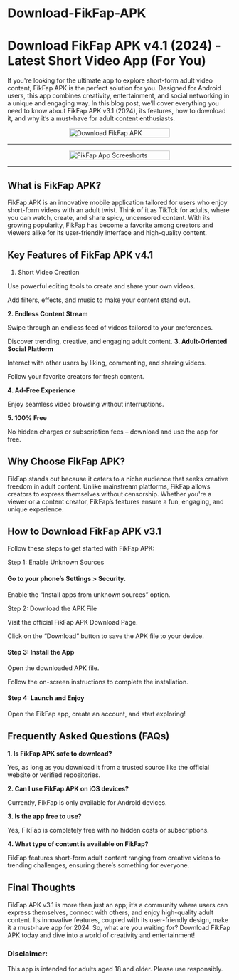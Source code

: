 # Download-FikFap-APK

# Download FikFap APK v4.1 (2024) - Latest Short Video App (For You)

If you're looking for the ultimate app to explore short-form adult video content, FikFap APK is the perfect solution for you. Designed for Android users, this app combines creativity, entertainment, and social networking in a unique and engaging way. In this blog post, we’ll cover everything you need to know about FikFap APK v3.1 (2024), its features, how to download it, and why it’s a must-have for adult content enthusiasts.

<div style="display: flex; justify-content: center;">
    <div style="flex-basis: 45%;">
        <a href="https://www.fikfak.net/fikfap-apk/" target="_blank">
            <img src="https://www.fikfak.net/wp-content/uploads/2024/07/Download-APK.gif" alt="Download FikFap APK" style="width: 100%;">
        </a>
    </div>
</div>

---

<div style="display: flex; justify-content: center;">
    <div style="flex-basis: 45%;">
        <a href="https://www.fikfak.net/fikfap-apk/" target="_blank">
            <img src="https://www.fikfak.net/wp-content/uploads/2024/12/fikfap-download.jpg" alt="FikFap App Screeshorts" style="width: 100%;">
        </a>
    </div>
</div>

---

## What is FikFap APK?

FikFap APK is an innovative mobile application tailored for users who enjoy short-form videos with an adult twist. Think of it as TikTok for adults, where you can watch, create, and share spicy, uncensored content. With its growing popularity, FikFap has become a favorite among creators and viewers alike for its user-friendly interface and high-quality content.

## Key Features of FikFap APK v4.1

1. Short Video Creation

Use powerful editing tools to create and share your own videos.

Add filters, effects, and music to make your content stand out.

**2. Endless Content Stream**

Swipe through an endless feed of videos tailored to your preferences.

Discover trending, creative, and engaging adult content.
**3. Adult-Oriented Social Platform**

Interact with other users by liking, commenting, and sharing videos.

Follow your favorite creators for fresh content.

**4. Ad-Free Experience**

Enjoy seamless video browsing without interruptions.

**5. 100% Free**

No hidden charges or subscription fees – download and use the app for free.

## Why Choose FikFap APK?

FikFap stands out because it caters to a niche audience that seeks creative freedom in adult content. Unlike mainstream platforms, FikFap allows creators to express themselves without censorship. Whether you're a viewer or a content creator, FikFap’s features ensure a fun, engaging, and unique experience.

## How to Download FikFap APK v3.1

Follow these steps to get started with FikFap APK:

Step 1: Enable Unknown Sources

#### Go to your phone’s Settings > Security.

Enable the “Install apps from unknown sources” option.

Step 2: Download the APK File

Visit the official FikFap APK Download Page.

Click on the “Download” button to save the APK file to your device.

#### Step 3: Install the App

Open the downloaded APK file.

Follow the on-screen instructions to complete the installation.

#### Step 4: Launch and Enjoy

Open the FikFap app, create an account, and start exploring!

## Frequently Asked Questions (FAQs)

**1. Is FikFap APK safe to download?**

Yes, as long as you download it from a trusted source like the official website or verified repositories.

**2. Can I use FikFap APK on iOS devices?**

Currently, FikFap is only available for Android devices.

**3. Is the app free to use?**

Yes, FikFap is completely free with no hidden costs or subscriptions.

**4. What type of content is available on FikFap?**

FikFap features short-form adult content ranging from creative videos to trending challenges, ensuring there’s something for everyone.

## Final Thoughts

FikFap APK v3.1 is more than just an app; it’s a community where users can express themselves, connect with others, and enjoy high-quality adult content. Its innovative features, coupled with its user-friendly design, make it a must-have app for 2024. So, what are you waiting for? Download FikFap APK today and dive into a world of creativity and entertainment!

### Disclaimer: 

This app is intended for adults aged 18 and older. Please use responsibly.



